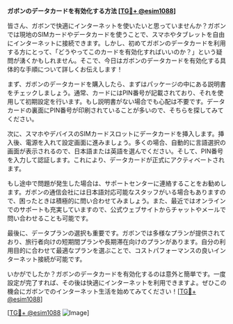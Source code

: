**ガボンのデータカードを有効化する方法 [[TG💪+ @esim1088](https://t.me/s/esim1088)]**

皆さん、ガボンで快適にインターネットを使いたいと思っていませんか？ガボンでは現地のSIMカードやデータカードを使うことで、スマホやタブレットを自由にインターネットに接続できます。しかし、初めてガボンのデータカードを利用する方にとって、「どうやってこのカードを有効化すればいいのか？」という疑問が湧くかもしれません。そこで、今日はガボンのデータカードを有効化する具体的な手順について詳しくお伝えします！

まず、ガボンのデータカードを購入したら、まずはパッケージの中にある説明書をチェックしましょう。通常、カードにはPIN番号が記載されており、それを使用して初期設定を行います。もし説明書がない場合でも心配は不要です。データカードの裏面にPIN番号が印刷されていることが多いので、そちらを探してみてください。

次に、スマホやデバイスのSIMカードスロットにデータカードを挿入します。挿入後、電源を入れて設定画面に進みましょう。多くの場合、自動的に言語選択の画面が表示されるので、日本語または英語を選んでください。そして、PIN番号を入力して認証します。これにより、データカードが正式にアクティベートされます。

もし途中で問題が発生した場合は、サポートセンターに連絡することをお勧めします。ガボンの通信会社には日本語対応可能なスタッフがいる場合もありますので、困ったときは積極的に問い合わせてみましょう。また、最近ではオンラインでのサポートも充実していますので、公式ウェブサイトからチャットやメールで問い合わせることも可能です。

最後に、データプランの選択も重要です。ガボンでは多様なプランが提供されており、旅行者向けの短期間プランや長期滞在向けのプランがあります。自分の利用目的に合わせて最適なプランを選ぶことで、コストパフォーマンスの良いインターネット接続が可能です。

いかがでしたか？ガボンのデータカードを有効化するのは意外と簡単です。一度設定が完了すれば、その後は快適にインターネットを利用できますよ。ぜひこの機会にガボンでのインターネット生活を始めてみてください！[[TG💪+ @esim1088](https://t.me/s/esim1088)]

[[TG💪+ @esim1088](https://t.me/s/esim1088) ![Image](https://i.postimg.cc/Y0z9fWf4/image.png)]